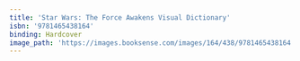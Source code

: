 ```yaml
---
title: 'Star Wars: The Force Awakens Visual Dictionary'
isbn: '9781465438164'
binding: Hardcover
image_path: 'https://images.booksense.com/images/164/438/9781465438164.jpg'
---
```



